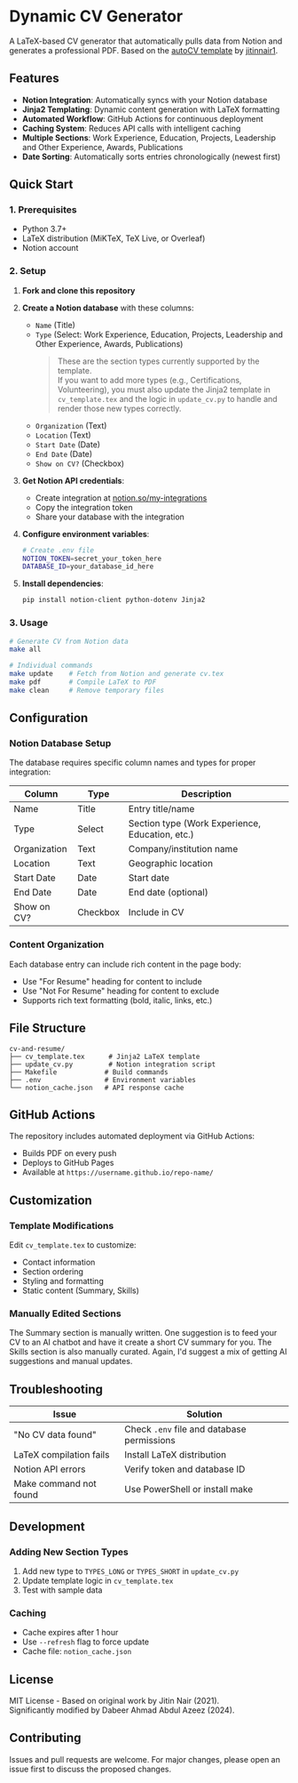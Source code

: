 # Dynamic CV Generator

A LaTeX-based CV generator that automatically pulls data from Notion and generates a professional PDF. Based on the [autoCV template](https://github.com/jitinnair1/autoCV) by [jitinnair1](https://github.com/jitinnair1).

## Features

- **Notion Integration**: Automatically syncs with your Notion database
- **Jinja2 Templating**: Dynamic content generation with LaTeX formatting
- **Automated Workflow**: GitHub Actions for continuous deployment
- **Caching System**: Reduces API calls with intelligent caching
- **Multiple Sections**: Work Experience, Education, Projects, Leadership and Other Experience, Awards, Publications
- **Date Sorting**: Automatically sorts entries chronologically (newest first)

## Quick Start

### 1. Prerequisites

- Python 3.7+
- LaTeX distribution (MiKTeX, TeX Live, or Overleaf)
- Notion account

### 2. Setup

1. **Fork and clone this repository**
2. **Create a Notion database** with these columns:
   - `Name` (Title)
   - `Type` (Select: Work Experience, Education, Projects, Leadership and Other Experience, Awards, Publications)
     > These are the section types currently supported by the template.  
     > If you want to add more types (e.g., Certifications, Volunteering), you must also update the Jinja2 template in `cv_template.tex` and the logic in `update_cv.py` to handle and render those new types correctly.
   - `Organization` (Text)
   - `Location` (Text)
   - `Start Date` (Date)
   - `End Date` (Date)
   - `Show on CV?` (Checkbox)

3. **Get Notion API credentials**:
   - Create integration at [notion.so/my-integrations](https://notion.so/my-integrations)
   - Copy the integration token
   - Share your database with the integration

4. **Configure environment variables**:
   ```bash
   # Create .env file
   NOTION_TOKEN=secret_your_token_here
   DATABASE_ID=your_database_id_here
   ```

5. **Install dependencies**:
   ```bash
   pip install notion-client python-dotenv Jinja2
   ```

### 3. Usage

```bash
# Generate CV from Notion data
make all

# Individual commands
make update    # Fetch from Notion and generate cv.tex
make pdf       # Compile LaTeX to PDF
make clean     # Remove temporary files
```

## Configuration

### Notion Database Setup

The database requires specific column names and types for proper integration:

| Column | Type | Description |
|--------|------|-------------|
| Name | Title | Entry title/name |
| Type | Select | Section type (Work Experience, Education, etc.) |
| Organization | Text | Company/institution name |
| Location | Text | Geographic location |
| Start Date | Date | Start date |
| End Date | Date | End date (optional) |
| Show on CV? | Checkbox | Include in CV |

### Content Organization

Each database entry can include rich content in the page body:
- Use "For Resume" heading for content to include
- Use "Not For Resume" heading for content to exclude
- Supports rich text formatting (bold, italic, links, etc.)

## File Structure

```
cv-and-resume/
├── cv_template.tex      # Jinja2 LaTeX template
├── update_cv.py         # Notion integration script
├── Makefile            # Build commands
├── .env                # Environment variables
└── notion_cache.json   # API response cache
```

## GitHub Actions

The repository includes automated deployment via GitHub Actions:
- Builds PDF on every push
- Deploys to GitHub Pages
- Available at `https://username.github.io/repo-name/`

## Customization

### Template Modifications

Edit `cv_template.tex` to customize:
- Contact information
- Section ordering
- Styling and formatting
- Static content (Summary, Skills)

### Manually Edited Sections

The Summary section is manually written. One suggestion is to feed your CV to an AI chatbot and have it create a short CV summary for you. The Skills section is also manually curated. Again, I'd suggest a mix of getting AI suggestions and manual updates.

## Troubleshooting

| Issue | Solution |
|-------|----------|
| "No CV data found" | Check `.env` file and database permissions |
| LaTeX compilation fails | Install LaTeX distribution |
| Notion API errors | Verify token and database ID |
| Make command not found | Use PowerShell or install make |

## Development

### Adding New Section Types

1. Add new type to `TYPES_LONG` or `TYPES_SHORT` in `update_cv.py`
2. Update template logic in `cv_template.tex`
3. Test with sample data

### Caching

- Cache expires after 1 hour
- Use `--refresh` flag to force update
- Cache file: `notion_cache.json`

## License

MIT License - Based on original work by Jitin Nair (2021).  
Significantly modified by Dabeer Ahmad Abdul Azeez (2024).

## Contributing

Issues and pull requests are welcome. For major changes, please open an issue first to discuss the proposed changes.